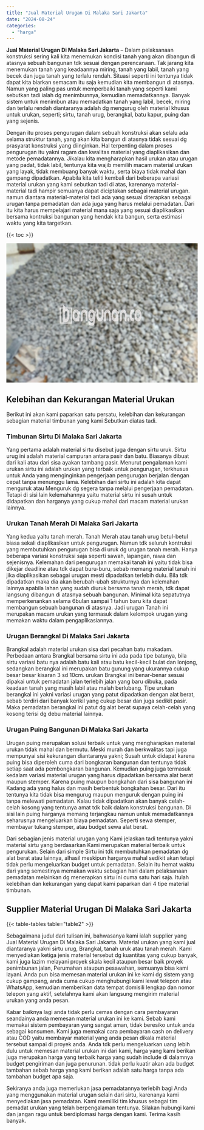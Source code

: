 ```yaml
---
title: "Jual Material Urugan Di Malaka Sari Jakarta"
date: "2024-08-24"
categories: 
  - "harga"
---
```


**Jual Material Urugan Di Malaka Sari Jakarta** – Dalam pelaksanaan konstruksi sering kali kita menemukan kondisi tanah yang akan dibangun di atasnya sebuah bangunan tdk sesuai dengan perencanaan. Tak jarang kita menemukan tanah yang keadaannya miring, tanah yang labil, tanah yang becek dan juga tanah yang terlalu rendah. Situasi seperti ini tentunya tidak dapat kita biarkan semacam itu saja kemudian kita membangun di atasnya. Namun yang paling pas untuk memperbaiki tanah yang seperti kami sebutkan tadi ialah dg menimbunnya, kemudian memadatkannya. Banyak sistem untuk menimbun atau memadatkan tanah yang labil, becek, miring dan terlalu rendah diantaranya adalah dg mengurug oleh material khusus untuk urukan, seperti; sirtu, tanah urug, berangkal, batu kapur, puing dan yang sejenis.

Dengan itu proses pengurugan dalam sebuah konstruksi akan selalu ada selama struktur tanah, yang akan kita bangun di atasnya tidak sesuai dg prasyarat konstruksi yang diinginkan. Hal terpenting dalam proses pengurugan itu yakni ragam dan kwalitas material yang diaplikasikan dan metode pemadatannya. Jikalau kita mengharapkan hasil urukan atau urugan yang padat, tidak labil, tentunya kita wajib memilih macam material urukan yang layak, tidak membuang banyak waktu, serta biaya tidak mahal dan gampang dipadatkan. Apabila kita teliti kembali dari beberapa variasi material urukan yang kami sebutkan tadi di atas, karenanya material-material tadi hampir semuanya dapat diciptakan sebagai material urugan. namun diantara material-material tadi ada yang sesuai diterapkan sebagai urugan tanpa pemadatan dan ada juga yang harus melalui pemadatan. Dari itu kita harus mempelajari material mana saja yang sesuai diaplikasikan bersama kontruksi bangunan yang hendak kita bangun, serta estimasi waktu yang kita targetkan.

{{< toc >}}

![Jual Material Urugan Di Malaka Sari Jakarta](/images/jual-urugan-20.png)

## Kelebihan dan Kekurangan Material Urukan

Berikut ini akan kami paparkan satu persatu, kelebihan dan kekurangan sebagian material timbunan yang kami Sebutkan diatas tadi.

### Timbunan Sirtu Di Malaka Sari Jakarta

Yang pertama adalah material sirtu disebut juga dengan sirtu uruk. Sirtu urug ini adalah material campuran antara pasir dan batu. Biasanya dibuat dari kali atau dari sisa ayakan tambang pasir. Menurut pengalaman kami urukan sirtu ini adalah urukan yang terbaik untuk pengurugan, terkhusus untuk Anda yang menginginkan pengerjaan pengurugan berjalan dengan cepat tanpa menunggu lama. Kelebihan dari sirtu ini adalah kita dapat menguruk atau Menguruk dg segera tanpa melalui pengerjaan pemadatan. Tetapi di sisi lain kelemahannya yaitu material sirtu ini susah untuk didapatkan dan harganya yang cukup mahal dari macam material urukan lainnya.

### Urukan Tanah Merah Di Malaka Sari Jakarta

Yang kedua yaitu tanah merah. Tanah Merah atau tanah urug betul-betul biasa sekali diaplikasikan untuk pengurugan. Namun tdk seluruh kontruksi yang membutuhkan pengurugan bisa di uruk dg urugan tanah merah. Hanya beberapa variasi konstruksi saja seperti sawah, lapangan, rawa dan sejenisnya. Kelemahan dari pengurugan memakai tanah ini yaitu tidak bisa dikejar deadline atau tdk dapat buru-buru, sebab memang material tanah ini jika diaplikasikan sebagai urugan mesti dipadatkan terlebih dulu. Bila tdk dipadatkan maka dia akan berubah-ubah strukturnya dan kelemahan lainnya apabila lahan yang sudah diuruk bersama tanah merah, tdk dapat langsung dibangun di atasnya sebuah bangunan. Minimal kita sepatutnya memperkenankan selama 6bulan sampai 1 tahun baru kita dapat membangun sebuah bangunan di atasnya. Jadi urugan Tanah ini merupakan macam urukan yang termasuk dalam kelompok urugan yang memakan waktu dalam pengaplikasiannya.

### Urugan Berangkal Di Malaka Sari Jakarta

Brangkal adalah material urukan sisa dari pecahan batu makadam. Perbedaan antara Brangkal bersama sirtu ini ada pada tipe batunya, bila sirtu variasi batu nya adalah batu kali atau batu kecil-kecil bulat dan lonjong, sedangkan berangkal ini merupakan batu gunung yang ukurannya cukup besar besar kisaran 3 sd 10cm. urukan Brangkal ini benar-benar sesuai dipakai untuk pemadatan jalan terlebih jalan yang baru dibuka, pada keadaan tanah yang masih labil atau malah berlubang. Tipe urukan berangkal ini yakni variasi urugan yang patut dipadatkan dengan alat berat, sebab terdiri dari banyak kerikil yang cukup besar dan juga sedikit pasir. Maka pemadatan berangkal ini patut dg alat berat supaya celah-celah yang kosong terisi dg debu material lainnya.

### Urugan Puing Bangunan Di Malaka Sari Jakarta

Urugan puing merupakan solusi terbaik untuk yang mengharapkan material urukan tidak mahal dan bermutu. Meski murah dan berkwalitas tapi juga mempunyai sisi kekurangan diantaranya yakni; Susah untuk didapat karena puing bisa diperoleh cuma dari bongkaran bangunan dan tentunya tidak setiap saat ada pembongkaran bangunan. Kemudian puing juga termasuk kedalam variasi material urugan yang harus dipadatkan bersama alat berat maupun stemper. Karena puing maupun bongkahan dari sisa bangunan ini Kadang ada yang halus dan masih berbentuk bongkahan besar. Dari itu tentunya kita tidak bisa mengurug maupun menguruk dengan puing ini tanpa melewati pemadatan. Kalau tidak dipadatkan akan banyak celah-celah kosong yang tentunya amat tdk baik dalam konstruksi bangunan. Di sisi lain puing harganya memang terjangkau namun untuk memadatkannya seharusnya mengeluarkan biaya pemadatan. Seperti sewa stemper, membayar tukang stemper, atau budget sewa alat berat.

Dari sebagian jenis material urugan yang Kami jelaskan tadi tentunya yakni material sirtu yang berdasarkan Kami merupakan material terbaik untuk pengurukan. Selain dari simple Sirtu ini tdk membutuhkan pemadatan dg alat berat atau lainnya, alhasil meskipun harganya mahal sedikit akan tetapi tidak perlu mengeluarkan budget untuk pemadatan. Selain itu hemat waktu dari yang semestinya memakan waktu sebagian hari dalam pelaksanaan pemadatan melainkan dg menerapkan sirtu ini cuma satu hari saja. Itulah kelebihan dan kekurangan yang dapat kami paparkan dari 4 tipe material timbunan.

## Supplier Material Urugan Di Malaka Sari Jakarta

{{< table-tables table="table2" >}}

Sebagaimana judul dari tulisan ini, bahwasanya kami ialah supplier yang Jual Material Urugan Di Malaka Sari Jakarta. Material urukan yang kami jual diantaranya yakni sirtu urug, Brangkal, tanah uruk atau tanah merah. Kami menyediakan ketiga jenis material tersebut dg kuantitas yang cukup banyak, kami juga lazim melayani proyek skala kecil ataupun besar baik proyek penimbunan jalan, Perumahan ataupun pesawahan, semuanya bisa kami layani. Anda pun bisa memesan material urukan ini ke kami dg sistem yang cukup gampang, anda cuma cukup menghubungi kami lewat telepon atau WhatsApp, kemudian memberikan data tempat domisili lengkap dan nomor telepon yang aktif, setelahnya kami akan langsung mengirim material urukan yang anda pesan.

Kabar baiknya lagi anda tidak perlu cemas dengan cara pembayaran seandainya anda memesan material urukan ini ke kami. Sebab kami memakai sistem pembayaran yang sangat aman, tidak beresiko untuk anda sebagai konsumen. Kami juga memakai cara pembayaran cash on delivery atau COD yaitu membayar material yang anda pesan dikala material tersebut sampai di proyek anda. Anda tdk perlu mengeluarkan uang lebih dulu untuk memesan material urukan ini dari kami, harga yang kami berikan juga merupakan harga yang terbaik harga yang sudah include di dalamnya budget pengiriman dan juga penurunan. tidak perlu kuatir akan ada budget tambahan sebab harga yang kami berikan adalah satu harga tanpa ada tambahan budget apa saja.

Sekiranya anda juga memerlukan jasa pemadatannya terlebih bagi Anda yang menggunakan material urugan selain dari sirtu, karenanya kami menyediakan jasa pemadatan. Kami memiliki tim khusus sebagai tim pemadat urukan yang telah berpengalaman tentunya. Silakan hubungi kami dan jangan ragu untuk berdiplomasi harga dengan kami. Terima kasih banyak.
